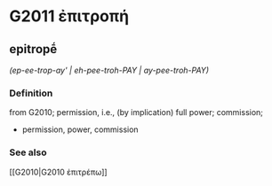 # G2011 ἐπιτροπή

## epitropḗ

_(ep-ee-trop-ay' | eh-pee-troh-PAY | ay-pee-troh-PAY)_

### Definition

from G2010; permission, i.e., (by implication) full power; commission; 

- permission, power, commission

### See also

[[G2010|G2010 ἐπιτρέπω]]

